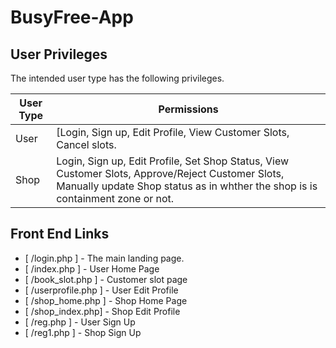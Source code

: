 # BusyFree-App

## User Privileges

The intended user type has the following privileges.

| User Type | Permissions |
| ------ | ------ |
| User | [Login, Sign up, Edit Profile, View Customer Slots, Cancel slots. |
| Shop | Login, Sign up, Edit Profile, Set Shop Status, View Customer Slots, Approve/Reject Customer Slots, Manually update Shop status as in whther the shop is is containment zone or not. |

## Front End Links
- [ /login.php ] - The main landing page.
- [ /index.php ] - User Home Page
- [ /book_slot.php ] - Customer slot page
- [ /userprofile.php ] - User Edit Profile
- [ /shop_home.php ] - Shop Home Page
- [ /shop_index.php] - Shop Edit Profile
- [ /reg.php ] - User Sign Up
- [ /reg1.php ] - Shop Sign Up
